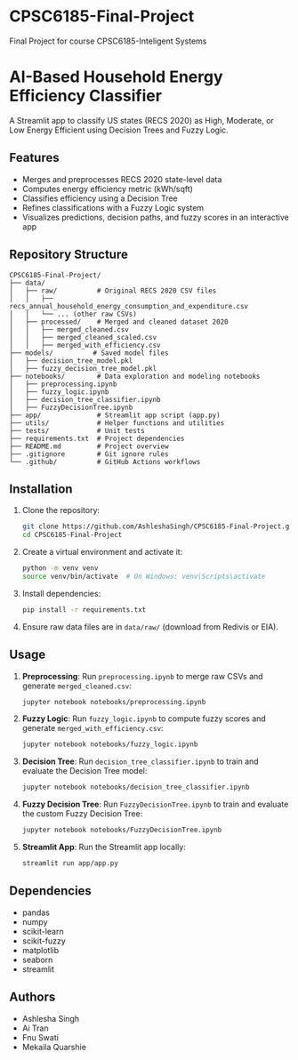 # CPSC6185-Final-Project
Final Project for course CPSC6185-Inteligent Systems

# AI-Based Household Energy Efficiency Classifier

A Streamlit app to classify US states (RECS 2020) as High, Moderate, or Low Energy Efficient using Decision Trees and Fuzzy Logic.

##  Features
- Merges and preprocesses RECS 2020 state-level data
- Computes energy efficiency metric (kWh/sqft)
- Classifies efficiency using a Decision Tree
- Refines classifications with a Fuzzy Logic system
- Visualizes predictions, decision paths, and fuzzy scores in an interactive app

##  Repository Structure

```
CPSC6185-Final-Project/
├── data/
│   ├── raw/          # Original RECS 2020 CSV files
│   │   ├── recs_annual_household_energy_consumption_and_expenditure.csv
│   │   └── ... (other raw CSVs)
│   ├── processed/    # Merged and cleaned dataset 2020
│   │   ├── merged_cleaned.csv
│   │   ├── merged_cleaned_scaled.csv
│   │   ├── merged_with_efficiency.csv
├── models/          # Saved model files 
│   ├── decision_tree_model.pkl
│   ├── fuzzy_decision_tree_model.pkl
├── notebooks/        # Data exploration and modeling notebooks
│   ├── preprocessing.ipynb
│   ├── fuzzy_logic.ipynb
│   ├── decision_tree_classifier.ipynb
│   ├── FuzzyDecisionTree.ipynb
├── app/              # Streamlit app script (app.py)
├── utils/            # Helper functions and utilities
├── tests/            # Unit tests
├── requirements.txt  # Project dependencies
├── README.md         # Project overview
├── .gitignore        # Git ignore rules
└── .github/          # GitHub Actions workflows
```

## Installation

1. Clone the repository:
   ```bash
   git clone https://github.com/AshleshaSingh/CPSC6185-Final-Project.git
   cd CPSC6185-Final-Project
   ```

2. Create a virtual environment and activate it:
   ```bash
   python -m venv venv
   source venv/bin/activate  # On Windows: venv\Scripts\activate
   ```

3. Install dependencies:
   ```bash
   pip install -r requirements.txt
   ```

4. Ensure raw data files are in `data/raw/` (download from Redivis or EIA).

## Usage

1. **Preprocessing**:
   Run `preprocessing.ipynb` to merge raw CSVs and generate `merged_cleaned.csv`:
   ```bash
   jupyter notebook notebooks/preprocessing.ipynb
   ```

2. **Fuzzy Logic**:
   Run `fuzzy_logic.ipynb` to compute fuzzy scores and generate `merged_with_efficiency.csv`:
   ```bash
   jupyter notebook notebooks/fuzzy_logic.ipynb
   ```

3. **Decision Tree**:
   Run `decision_tree_classifier.ipynb` to train and evaluate the Decision Tree model:
   ```bash
   jupyter notebook notebooks/decision_tree_classifier.ipynb
   ```

4. **Fuzzy Decision Tree**:
   Run `FuzzyDecisionTree.ipynb` to train and evaluate the custom Fuzzy Decision Tree:
   ```bash
   jupyter notebook notebooks/FuzzyDecisionTree.ipynb
   ```

5. **Streamlit App**:
   Run the Streamlit app locally:
   ```bash
   streamlit run app/app.py
   ```

##  Dependencies

- pandas
- numpy
- scikit-learn
- scikit-fuzzy
- matplotlib
- seaborn
- streamlit

##  Authors
- Ashlesha Singh
- Ai Tran
- Fnu Swati
- Mekaila Quarshie 

